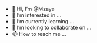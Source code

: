 - 👋 Hi, I’m @Mzaye
- 👀 I’m interested in ...
- 🌱 I’m currently learning ...
- 💞️ I’m looking to collaborate on ...
- 📫 How to reach me ...

<!---
Mzaye/Mzaye is a ✨ special ✨ repository because its `README.md` (this file) appears on your GitHub profile.
You can click the Preview link to take a look at your changes.
--->
